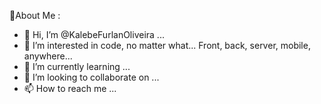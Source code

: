 💫About Me :
- 👋 Hi, I’m @KalebeFurlanOliveira ...
- 👀 I’m interested in code, no matter what... Front, back, server, mobile, anywhere...
- 🌱 I’m currently learning ... 
- 💞️ I’m looking to collaborate on ...
- 📫 How to reach me ...
<!---
KalebeFurlanOliveira/KalebeFurlanOliveira is a ✨ special ✨ repository because its `README.md` (this file) appears on your GitHub profile ...
You can click the Preview link to take a look at your changes ...
--->

